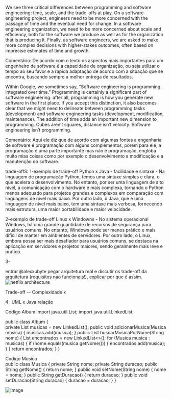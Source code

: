 We see three critical differences between programming and software engineering: time, scale, and the trade-offs at play. On a software engineering project, engineers need to be more concerned with the passage of time and the eventual need for change. In a software engineering organization, we need to be more concerned about scale and efficiency, both for the software we produce as well as for the organization that is producing it. Finally, as software engineers, we are asked to make more complex decisions with higher-stakes outcomes, often based on imprecise estimates of time and growth.

Comentário:
De acordo com o texto os aspectos mais importantes para um engenheiro de software é a capacidade de organização, ou seja utilizar o tempo ao seu favor e a rapida adaptação de acordo com a situação que se encontra, buscando sempre a melhor entrega de resultados.

Within Google, we sometimes say, “Software engineering is programming integrated over time.” Programming is certainly a significant part of software engineering: after all, programming is how you generate new software in the first place. If you accept this distinction, it also becomes clear that we might need to delineate between programming tasks (development) and software engineering tasks (development, modification, maintenance). The addition of time adds an important new dimension to programming. Cubes aren’t squares, distance isn’t velocity. Software engineering isn’t programming.

Comentário:
Aqui ele diz que de acordo com algumas fontes a engenharia de software é programação com alguns complementos, porem para ele, a programação é uma parte importante mas não é programação, engloba muito mias coisas como por exemplo o desenvolvimento a modificação e a manutenção do software. 

trade-offS:
1-exemplo de trade-off Python x Java - facilidade e sintaxe - Na linguagem de programação Python, temos uma sintaxe simples e clara, o que acelera o desenvolvimento. No entanto, por ser uma linguagem de alto nível, a comunicação com o hardware é mais complexa, tornando o Python menos adequado para projetos grandes e complexos em comparação com linguagens de nível mais baixo. Por outro lado, o Java, que é uma linguagem de nível mais baixo, tem uma sintaxe mais verbosa, fornecendo mais estrutura, uma maior portabilidade e maior velocidade.

2-exemplo de trade-off Linux x Windowns - No sistema operacional Windows, há uma grande quantidade de recursos de segurança para usuários comuns. No entanto, Windows pode ser menos prático e mais difícil de manter em ambientes de servidores. Por outro lado, o Linux, embora possa ser mais desafiador para usuários comuns, se destaca na aplicação em servidores e projetos maiores, sendo geralmente mais leve e prático.

3-

entrar @alexxubyte pegar arquitetura real e discutir os trade-off da arquitetura (requisitos nao funcionais!), explicar por que é assim.
![netflix architecture](https://github.com/user-attachments/assets/31ede896-6722-400d-92ee-b6de7cd2761e)

Trade-off -- Complexidade x 

4- UML x Java relação

Código Album
import java.util.List;
import java.util.LinkedList;

public class Album {<br>
    private List<Musica> musicas = new LinkedList<Musica>();
    public void adicionarMusica(Musica musica) {
        musicas.add(musica);
    }
    public List<Musica> buscarMusicaPorNome(String nome) {
        List<Musica> encontrados = new LinkedList<>();
        for (Musica musica : musicas) {
            if (nome.equals(musica.getNome())) {
                encontrados.add(musica);
            }
        }
        return encontrados;
    }
}

Codigo Musica<br>
public class Musica {
    private String nome;
    private String duracao;
    public String getNome() {
        return nome;
    }
    public void setNome(String nome) {
        nome = nome;
    }
    public String getDuracao() {
        return duracao;
    }
    public void setDuracao(String duracao) {
        duracao = duracao;
    }
}<br>

![image](https://github.com/user-attachments/assets/edbc484d-7c1c-43ee-9b9d-4816cbb8b6e9)

